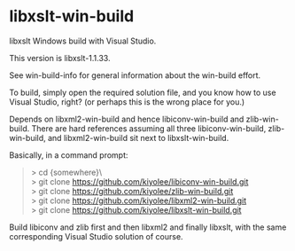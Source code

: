 # libxslt-win-build

libxslt Windows build with Visual Studio.

This version is libxslt-1.1.33.

See win-build-info for general information about the
win-build effort.

To build, simply open the required solution file, and
you know how to use Visual Studio, right?
(or perhaps this is the wrong place for you.)

Depends on libxml2-win-build and hence libiconv-win-build and zlib-win-build.
There are hard references assuming all three libiconv-win-build, zlib-win-build,
and libxml2-win-build sit next to libxslt-win-build.

Basically, in a command prompt:

> \> cd {somewhere}\\  
> \> git clone https://github.com/kiyolee/libiconv-win-build.git  
> \> git clone https://github.com/kiyolee/zlib-win-build.git  
> \> git clone https://github.com/kiyolee/libxml2-win-build.git  
> \> git clone https://github.com/kiyolee/libxslt-win-build.git

Build libiconv and zlib first and then libxml2 and finally libxslt, with the same corresponding Visual Studio solution of course.
